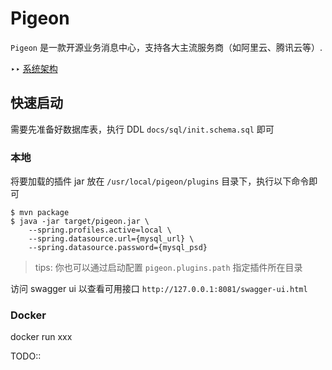 # Pigeon

`Pigeon` 是一款开源业务消息中心，支持各大主流服务商（如阿里云、腾讯云等）.

‣‣ [系统架构](docs/Arch.md)

## 快速启动

需要先准备好数据库表，执行 DDL `docs/sql/init.schema.sql` 即可

### 本地

将要加载的插件 jar 放在 `/usr/local/pigeon/plugins` 目录下，执行以下命令即可

```shell
$ mvn package
$ java -jar target/pigeon.jar \
    --spring.profiles.active=local \
    --spring.datasource.url={mysql_url} \
    --spring.datasource.password={mysql_psd}
```

> tips: 你也可以通过启动配置 `pigeon.plugins.path` 指定插件所在目录

访问 swagger ui 以查看可用接口 `http://127.0.0.1:8081/swagger-ui.html`

### Docker

docker run xxx

TODO::

